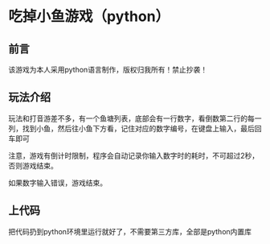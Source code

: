 # 吃掉小鱼游戏（python）

## 前言

该游戏为本人采用python语言制作，版权归我所有！禁止抄袭！

## 玩法介绍

玩法和打音游差不多，有一个鱼塘列表，底部会有一行数字，看倒数第二行的每一列，找到小鱼，然后往小鱼下方看，记住对应的数字编号，在键盘上输入，最后回车即可

注意，游戏有倒计时限制，程序会自动记录你输入数字时的耗时，不可超过2秒，否则游戏结束。

如果数字输入错误，游戏结束。

## 上代码

把代码扔到python环境里运行就好了，不需要第三方库，全部是python内置库